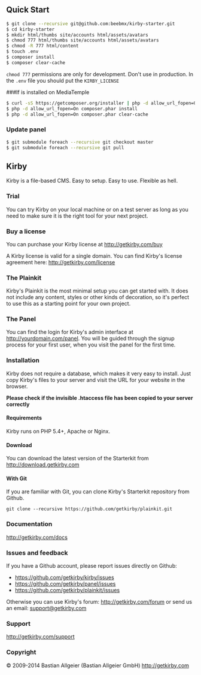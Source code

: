 ## Quick Start

```sh
$ git clone --recursive git@github.com:beebmx/kirby-starter.git
$ cd kirby-starter
$ mkdir html/thumbs site/accounts html/assets/avatars
$ chmod 777 html/thumbs site/accounts html/assets/avatars
$ chmod -R 777 html/content
$ touch .env
$ composer install
$ composer clear-cache
```
`chmod 777` permissions are only for development. Don't use in production.
In the `.env` file you should put the `KIRBY_LICENSE`

###If is installed on MediaTemple

```sh
$ curl -sS https://getcomposer.org/installer | php -d allow_url_fopen=On
$ php -d allow_url_fopen=On composer.phar install
$ php -d allow_url_fopen=On composer.phar clear-cache
```

### Update panel
```sh
$ git submodule foreach --recursive git checkout master
$ git submodule foreach --recursive git pull
```

## Kirby

Kirby is a file-based CMS.
Easy to setup. Easy to use. Flexible as hell.

### Trial

You can try Kirby on your local machine or on a test
server as long as you need to make sure it is the right
tool for your next project.

### Buy a license

You can purchase your Kirby license at
<http://getkirby.com/buy>

A Kirby license is valid for a single domain. You can find 
Kirby's license agreement here: <http://getkirby.com/license>

### The Plainkit

Kirby's Plainkit is the most minimal setup you can get started with.
It does not include any content, styles or other kinds of decoration, 
so it's perfect to use this as a starting point for your own project.

### The Panel

You can find the login for Kirby's admin interface at
http://yourdomain.com/panel. You will be guided through the signup
process for your first user, when you visit the panel
for the first time.

### Installation

Kirby does not require a database, which makes it very easy to
install. Just copy Kirby's files to your server and visit the
URL for your website in the browser.

**Please check if the invisible .htaccess file has been
copied to your server correctly**

#### Requirements

Kirby runs on PHP 5.4+, Apache or Nginx.

#### Download

You can download the latest version of the Starterkit
from http://download.getkirby.com

#### With Git

If you are familiar with Git, you can clone Kirby's
Starterkit repository from Github.

    git clone --recursive https://github.com/getkirby/plainkit.git

### Documentation
<http://getkirby.com/docs>

### Issues and feedback

If you have a Github account, please report issues
directly on Github:

- <https://github.com/getkirby/kirby/issues>
- <https://github.com/getkirby/panel/issues>
- <https://github.com/getkirby/plainkit/issues>

Otherwise you can use Kirby's forum: http://getkirby.com/forum
or send us an email: <support@getkirby.com>

### Support
<http://getkirby.com/support>

### Copyright

© 2009-2014 Bastian Allgeier (Bastian Allgeier GmbH)
<http://getkirby.com>